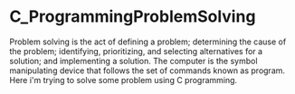 # C_ProgrammingProblemSolving
Problem solving is the act of defining a problem; determining the cause of the problem; identifying, prioritizing, and selecting alternatives for a solution; and implementing a solution. The computer is the symbol manipulating device that follows the set of commands known as program. Here i'm trying to solve some problem using C programming.
